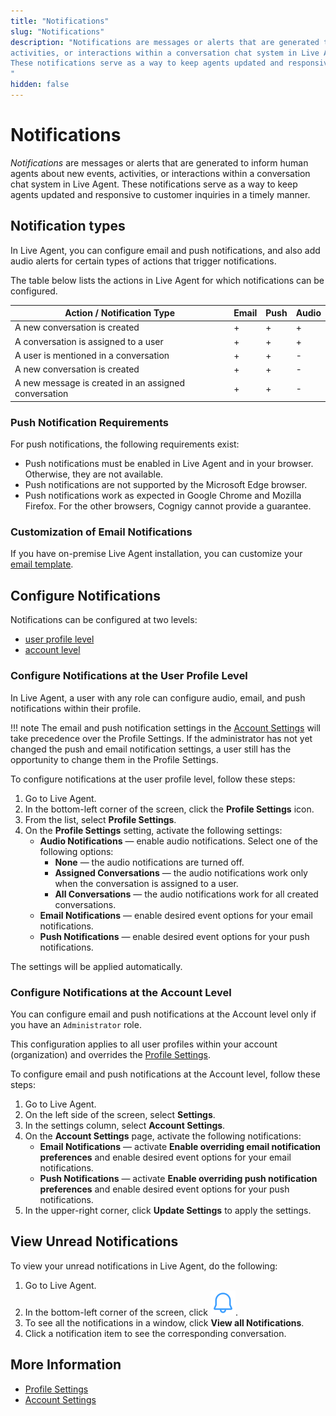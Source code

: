```yaml
---
title: "Notifications"
slug: "Notifications"
description: "Notifications are messages or alerts that are generated to inform human agents about new events,
activities, or interactions within a conversation chat system in Live Agent.
These notifications serve as a way to keep agents updated and responsive to customer inquiries in a timely manner.
"
hidden: false
---
```


# Notifications

_Notifications_ are messages or alerts that are generated to inform human agents about new events, activities, or interactions within a conversation chat system in Live Agent. These notifications serve as a way to keep agents updated and responsive to customer inquiries in a timely manner.

## Notification types

In Live Agent, you can configure email and push notifications, and also add audio alerts for certain types of actions that trigger notifications.

The table below lists the actions in Live Agent for which notifications can be configured.

| Action / Notification Type                           | Email | Push | Audio |
|------------------------------------------------------|-------|------|-------|
| A new conversation is created                        | +     | +    | +     |
| A conversation is assigned to a user                 | +     | +    | +     |
| A user is mentioned in a conversation                | +     | +    | -     |
| A new conversation is created                        | +     | +    | -     |
| A new message is created in an assigned conversation | +     | +    | -     |

### Push Notification Requirements

For push notifications, the following requirements exist:

- Push notifications must be enabled in Live Agent and in your browser. Otherwise, they are not available.
- Push notifications are not supported by the Microsoft Edge browser.
- Push notifications work as expected in Google Chrome and Mozilla Firefox. For the other browsers, Cognigy cannot provide a guarantee.

### Customization of Email Notifications

If you have on-premise Live Agent installation, you can customize your [email template](installation/helm-values/email-templates.md).

## Configure Notifications

Notifications can be configured at two levels: 

- [user profile level](#configure-notifications-at-the-user-profile-level)
- [account level](#configure-notifications-at-the-account-level)

### Configure Notifications at the User Profile Level

In Live Agent, a user with any role can configure audio, email, and push notifications within their profile.

!!! note
    The email and push notification settings in the [Account Settings](#configure-notifications-at-the-account-level) will take precedence over the Profile Settings.
    If the administrator has not yet changed the push and email notification settings, a user still has the opportunity to change them in the Profile Settings.

To configure notifications at the user profile level, follow these steps:

1. Go to Live Agent.
2. In the bottom-left corner of the screen, click the **Profile Settings** icon.
3. From the list, select **Profile Settings**.
4. On the **Profile Settings** setting, activate the following settings:
    -  **Audio Notifications** — enable audio notifications. Select one of the following options:
        - **None** — the audio notifications are turned off.
        - **Assigned Conversations** — the audio notifications work only when the conversation is assigned to a user. 
        - **All Conversations** — the audio notifications work for all created conversations.
    - **Email Notifications** — enable desired event options for your email notifications.
    - **Push Notifications** — enable desired event options for your push notifications.

The settings will be applied automatically.

### Configure Notifications at the Account Level

You can configure email and push notifications at the Account level only if you have an `Administrator` role.

This configuration applies to all user profiles within your account (organization) and overrides the [Profile Settings](#configure-notifications-at-the-user-profile-level).

To configure email and push notifications at the Account level, follow these steps:

1. Go to Live Agent.
2. On the left side of the screen, select **Settings**.
3. In the settings column, select **Account Settings**.
4. On the **Account Settings** page, activate the following notifications:
    - **Email Notifications** — activate **Enable overriding email notification preferences** and enable desired event options for your email notifications.
    - **Push Notifications** — activate **Enable overriding push notification preferences** and enable desired event options for your push notifications.
5. In the upper-right corner, click **Update Settings** to apply the settings.

## View Unread Notifications

To view your unread notifications in Live Agent, do the following:

1. Go to Live Agent.
2. In the bottom-left corner of the screen, click ![bell](../assets/icons/bell.svg).
3. To see all the notifications in a window, click **View all Notifications**.
4. Click a notification item to see the corresponding conversation.

## More Information

- [Profile Settings](./profile-settings.md)
- [Account Settings](./settings/account-settings.md)
